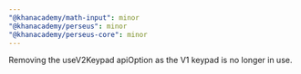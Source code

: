 ```yaml
---
"@khanacademy/math-input": minor
"@khanacademy/perseus": minor
"@khanacademy/perseus-core": minor
---
```


Removing the useV2Keypad apiOption as the V1 keypad is no longer in use.
